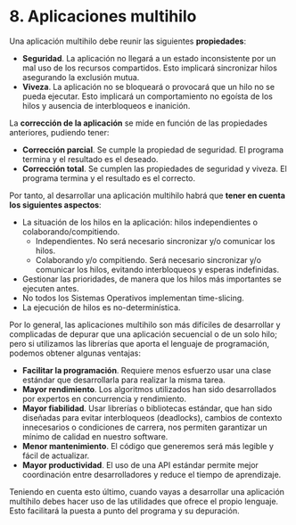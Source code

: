 # 8. Aplicaciones multihilo

 Una aplicación multihilo debe reunir las siguientes **propiedades**:

* **Seguridad**. La aplicación no llegará a un estado inconsistente por un mal uso de los recursos compartidos. Esto implicará sincronizar hilos asegurando la exclusión mutua.
* **Viveza**. La aplicación no se bloqueará o provocará que un hilo no se pueda ejecutar. Esto implicará un comportamiento no egoísta de los hilos y ausencia de interbloqueos e inanición.

 La **corrección de la aplicación** se mide en función de las propiedades anteriores, pudiendo tener:

* **Corrección parcial**. Se cumple la propiedad de seguridad. El programa termina y el resultado es el deseado.
* **Corrección total**. Se cumplen las propiedades de seguridad y viveza. El programa termina y el resultado es el correcto.

 Por tanto, al desarrollar una aplicación multihilo habrá que **tener en cuenta los siguientes aspectos**:

* La situación de los hilos en la aplicación: hilos independientes o colaborando/compitiendo.
  * Independientes. No será necesario sincronizar y/o comunicar los hilos.
  * Colaborando y/o compitiendo. Será necesario sincronizar y/o comunicar los hilos, evitando interbloqueos y esperas indefinidas.
* Gestionar las prioridades, de manera que los hilos más importantes se ejecuten antes.
* No todos los Sistemas Operativos implementan time-slicing.
* La ejecución de hilos es no-determinística.

 Por lo general, las aplicaciones multihilo son más difíciles de desarrollar y complicadas de depurar que una aplicación secuencial o de un solo hilo; pero si utilizamos las librerías que aporta el lenguaje de programación, podemos obtener algunas ventajas:

* **Facilitar la programación**. Requiere menos esfuerzo usar una clase estándar que desarrollarla para realizar la misma tarea.
* **Mayor rendimiento**. Los algoritmos utilizados han sido desarrollados por expertos en concurrencia y rendimiento.
* **Mayor fiabilidad**. Usar librerías o bibliotecas estándar, que han sido diseñadas para evitar interbloqueos \(deadlocks\), cambios de contexto innecesarios o condiciones de carrera, nos permiten garantizar un mínimo de calidad en nuestro software.
* **Menor mantenimiento**. El código que generemos será más legible y fácil de actualizar.
* **Mayor productividad**. El uso de una API estándar permite mejor coordinación entre desarrolladores y reduce el tiempo de aprendizaje.

 Teniendo en cuenta esto último, cuando vayas a desarrollar una aplicación multihilo debes hacer uso de las utilidades que ofrece el propio lenguaje. Esto facilitará la puesta a punto del programa y su depuración.


